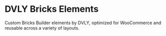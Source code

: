 # DVLY Bricks Elements

Custom Bricks Builder elements by DVLY, optimized for WooCommerce and reusable across a variety of layouts.
